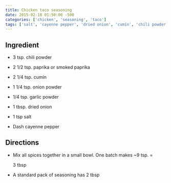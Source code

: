 ```yaml
---
title: Chicken taco seasoning
date: 2015-02-18 01:50:00 -500
categories: ['chicken', 'seasoning', 'taco']
tags: ['salt', 'cayenne pepper', 'dried onion', 'cumin', 'chili powder', 'onion powder', 'garlic powder', 'smoked paprika', 'paprika']
---
```


## Ingredient

-   3 tsp. chili powder
-   2 1/2 tsp. paprika or smoked paprika
-   2 1/4 tsp. cumin
-   1 1/4 tsp. onion powder
-   1/4 tsp. garlic powder
-   1 tbsp. dried onion
-   1 tsp salt
-   Dash cayenne pepper

## Directions

-   Mix all spices together in a small bowl. One batch makes \~9 tsp. =
    3 tbsp
-   A standard pack of seasoning has 2 tbsp
